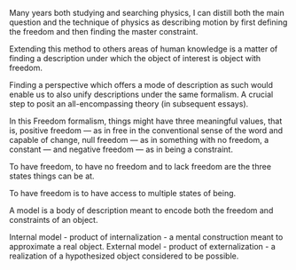 Many years both studying and searching physics, I can distill both the main question and the technique of physics as describing motion by first defining the freedom and then finding the master constraint.

Extending this method to others areas of human knowledge is a matter of finding a description under which the object of interest is object with freedom. 

Finding a perspective which offers a mode of description as such would enable us to also unify descriptions under the same formalism. A crucial step to posit an all-encompassing theory (in subsequent essays).

In this Freedom formalism, things might have three meaningful values, that is, positive freedom — as in free in the conventional sense of the word and capable of change, null freedom — as in something with no freedom, a constant — and negative freedom — as in being a constraint.

To have freedom, to have no freedom and to lack freedom are the three states things can be at.

To have freedom is to have access to multiple states of being.

A model is a body of description meant to encode both the freedom and constraints of an object. 

Internal model - product of internalization - a mental construction meant to approximate a real object.
External model - product of externalization - a realization of a hypothesized object considered to be possible.